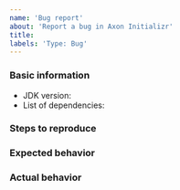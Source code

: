 ```yaml
---
name: 'Bug report'
about: 'Report a bug in Axon Initializr'
title:
labels: 'Type: Bug'
---
```


<!-- Please use markdown (https://guides.github.com/features/mastering-markdown/) semantics throughout the bug description. -->

### Basic information

* JDK version:
* List of dependencies:

### Steps to reproduce

<!-- 
    Share all steps to be able to reproduce the bug.
    Combining this with a description of your setup helps us to figure out what the issue might be. 
-->

### Expected behavior

<!-- Please describe the expected behavior. -->

### Actual behavior

<!-- 
    Please describe the actual behavior as discovered.
    If available, provide the entire stack trace with markdown (```) semantics. 
-->
